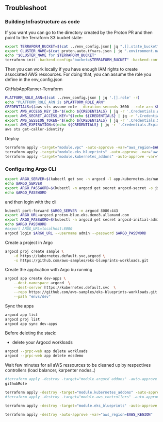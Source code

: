 ## Troubleshoot

### Building Infrastructure as code

If you want you can go to the directory created by the Proton PR and then point to the Terraform S3 bucket state:

```bash
export TERRAFORM_BUCKET=$(cat ../env_config.json| jq ".[].state_bucket" -r)
export CLUSTER_NAME=$(cat proton.auto.tfvars.json | jq ".environment.name" -r)
echo "$CLUSTER_NAME for $TERRAFORM_BUCKET"
terraform init -backend-config="bucket=$TERRAFORM_BUCKET" -backend-config="key=$CLUSTER_NAME/terraform.tfstate" -backend-config="region=$AWS_REGION"
```

Then you can work locally if you have enough IAM rights to create associated AWS ressources.
For doing that, you can assume the role you define in the env_config.json

GitHubAppRunner-Terraform

```bash
PLATFORM_ROLE_ARN=$(cat ../env_config.json | jq '.[].role' -r)
echo "PLATFORM_ROLE_ARN is $PLATFORM_ROLE_ARN"
CREDENTIALS=$(aws sts assume-role --duration-seconds 3600 --role-arn $PLATFORM_ROLE_ARN --role-session-name eks)
export AWS_ACCESS_KEY_ID="$(echo ${CREDENTIALS} | jq -r '.Credentials.AccessKeyId')"
export AWS_SECRET_ACCESS_KEY="$(echo ${CREDENTIALS} | jq -r '.Credentials.SecretAccessKey')"
export AWS_SESSION_TOKEN="$(echo ${CREDENTIALS} | jq -r '.Credentials.SessionToken')"
export AWS_EXPIRATION=$(echo ${CREDENTIALS} | jq -r '.Credentials.Expiration')
aws sts get-caller-identity
```

Deploy

```bash
terraform apply -target="module.vpc" -auto-approve -var="aws_region=$AWS_REGION"
terraform apply -target="module.eks_blueprints" -auto-approve -var="aws_region=$AWS_REGION"
terraform apply -target="module.kubernetes_addons" -auto-approve -var="aws_region=$AWS_REGION"
```

### Configuring Argo CLI

```bash
export ARGO_SERVER=$(kubectl get svc -n argocd -l app.kubernetes.io/name=argocd-server -o name)
echo $ARGO_SERVER
export ARGO_PASSWORD=$(kubectl -n argocd get secret argocd-secret -o jsonpath="{.data.admin.password}" | base64 -d)
echo $ARGO_PASSWORD
```

and then login with the cli

```bash
kubectl port-forward $ARGO_SERVER -n argocd 8080:443
export ARGO_URL=argocd.proton-blue.eks.demo3.allamand.com
export ARGO_PASSWORD=$(kubectl -n argocd get secret argocd-initial-admin-secret -o jsonpath="{.data.password}" | base64 -d)
echo $ARGO_PASSWORD
#export ARGO_URL=localhost:8080
argocd login $ARGO_URL --username admin --password $ARGO_PASSWORD
```

Create a project in Argo

```bash
argocd proj create sample \
    -d https://kubernetes.default.svc,argocd \
    -s https://github.com/aws-samples/eks-blueprints-workloads.git
```

Create the application with Argo bu running

```bash
argocd app create dev-apps \
    --dest-namespace argocd  \
    --dest-server https://kubernetes.default.svc  \
    --repo https://github.com/aws-samples/eks-blueprints-workloads.git \
    --path "envs/dev"
```

Sync the apps

```bash
argocd app list
argocd proj list
argocd app sync dev-apps
```

Before deleting the stack:

- delete your Argocd workloads

```bash
argocd --grpc-web app delete workloads
argocd --grpc-web app delete ecsdemo
```

Wait few minutes for all aWS ressources to be cleaned up by respectives controllers (load balancer, karpenter nodes..)

```bash
#terraform apply -destroy -target="module.argocd_addons" -auto-approve -var="aws_region=$AWS_REGION"
githubRole

terraform apply -destroy -target="module.kubernetes_addons" -auto-approve -var="aws_region=$AWS_REGION"
#terraform apply -destroy -target="module.aws_controllers" -auto-approve -var="aws_region=$AWS_REGION"

terraform apply -destroy -target="module.eks_blueprints" -auto-approve -var="aws_region=$AWS_REGION"

terraform apply -destroy -auto-approve -var="aws_region=$AWS_REGION"
```
